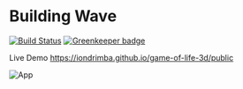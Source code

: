 # Building Wave
[![Build Status](https://travis-ci.org/iondrimba/game-of-life-3d.svg?branch=master)](https://travis-ci.org/iondrimba/game-of-life-3d) [![Greenkeeper badge](https://badges.greenkeeper.io/iondrimba/game-of-life-3d.svg)](https://greenkeeper.io/)

Live Demo https://iondrimba.github.io/game-of-life-3d/public

![App](https://raw.githubusercontent.com/iondrimba/images/master/game-of-life.gif)
